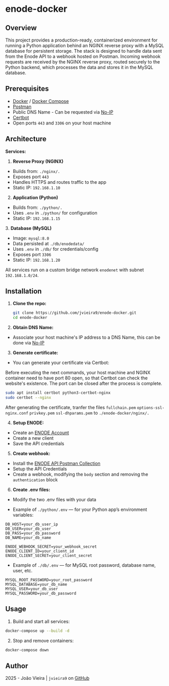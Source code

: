 # enode-docker

## Overview

This project provides a production-ready, containerized environment for running a Python application behind an NGINX reverse proxy with a MySQL database for persistent storage. The stack is designed to handle data sent from the Enode API to a webhook hosted on Postman. Incoming webhook requests are received by the NGINX reverse proxy, routed securely to the Python backend, which processes the data and stores it in the MySQL database.

## Prerequisites

- [Docker](https://www.docker.com/) / [Docker Compose](https://docs.docker.com/compose/)
- [Postman](https://www.postman.com/)
- Public DNS Name - Can be requested via [No-IP](https://www.noip.com/)
- [Certbot](https://certbot.eff.org/)
- Open ports `443` and `3306` on your host machine

## Architecture

**Services:**

1. **Reverse Proxy (NGINX)**
- Builds from: `./nginx/.`
- Exposes port `443`  
- Handles HTTPS and routes traffic to the app
- Static IP: `192.168.1.10`

2. **Application (Python)**  
- Builds from: `./python/.`  
- Uses `.env` in `./python/` for configuration  
- Static IP: `192.168.1.15`

3️. **Database (MySQL)**  
- Image: `mysql:8.0`  
- Data persisted at `./db/enodedata/`  
- Uses `.env` in `./db/` for credentials/config  
- Exposes port `3306`  
- Static IP: `192.168.1.20`

All services run on a custom bridge network `enodenet` with subnet `192.168.1.0/24`.

## Installation

1. **Clone the repo:**

   ```bash
   git clone https://github.com/jvieira9/enode-docker.git
   cd enode-docker
   ```

2. **Obtain DNS Name:**

- Associate your host machine's IP address to a DNS Name, this can be done via [No-IP](https://www.noip.com/)

3. **Generate certificate:**

- You can generate your certificate via Certbot:

Before executing the next commands, your host machine and NGINX container need to have port 80 open, so that Certbot can check the website's existence. The port can be closed after the process is complete.

```bash
sudo apt install certbot python3-certbot-nginx
sudo certbot --nginx
```
After generating the certificate, tranfer the files `fullchain.pem` `options-ssl-nginx.conf` `privkey.pem` `ssl-dhparams.pem` to `./enode-docker/nginx/.`

4. **Setup ENODE:**

- Create an [ENODE Account](https://developers.enode.com/)
- Create a new client
- Save the API credentials

5. **Create webhook:**

- Install the [ENODE API Postman Collection](https://enode-api.production.enode.io/postman/latest.json)
- Setup the API Credentials
- Create a webhook, modifying the `body` section and removing the `authentication` block

6. **Create .env files:**

- Modify the two .env files with your data

- Example of `./python/.env` — for your Python app’s environment variables:

```.env
DB_HOST=your_db_user_ip
DB_USER=your_db_user
DB_PASS=your_db_password
DB_NAME=your_db_name

ENODE_WEBHOOK_SECRET=your_webhook_secret
ENODE_CLIENT_ID=your_client_id
ENODE_CLIENT_SECRET=your_client_secret
```

- Example of `./db/.env` — for MySQL root password, database name, user, etc.

```env
MYSQL_ROOT_PASSWORD=your_root_password
MYSQL_DATABASE=your_db_name
MYSQL_USER=your_db_user
MYSQL_PASSWORD=your_db_password
```

## Usage

1. Build and start all services:

``` bash
docker-compose up --build -d
```
2. Stop and remove containers:
```bash
docker-compose down
```

## Author

2025 - João Vieira | `jvieira9` on [GitHub](https://github.com/jvieira9)
